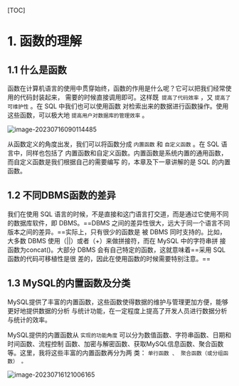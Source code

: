 [TOC]



# 1. 函数的理解

## 1.1 什么是函数

函数在计算机语言的使用中贯穿始终，函数的作用是什么呢？它可以把我们经常使用的代码封装起来， 需要的时候直接调用即可。这样既` 提高了代码效率` ，又 `提高了可维护性` 。在 SQL 中我们也可以使用函数 对检索出来的数据进行函数操作。使用这些函数，可以极大地 `提高用户对数据库的管理效率` 。

![image-20230716090114485](E:\WorkSpace\MySQL\SGG\SongHongKang\basic\第07章_单行函数\assets\image-20230716090114485.png)

从函数定义的角度出发，我们可以将函数分成 `内置函数` 和 `自定义函数` 。在 SQL 语言中，同样也包括了 内置函数和自定义函数。内置函数是系统内置的通用函数，而自定义函数是我们根据自己的需要编写 的，本章及下一章讲解的是 SQL 的内置函数。

## 1.2 不同DBMS函数的差异

我们在使用 SQL 语言的时候，不是直接和这门语言打交道，而是通过它使用不同的数据库软件，即 DBMS。==DBMS 之间的差异性很大，远大于同一个语言不同版本之间的差异。==实际上，只有很少的函数是 被 DBMS 同时支持的。比如，大多数 DBMS 使用（||）或者（+）来做拼接符，而在 MySQL 中的字符串拼 接函数为concat()。大部分 DBMS 会有自己特定的函数，这就意味着==采用 SQL 函数的代码可移植性是很 差的，因此在使用函数的时候需要特别注意。==

## 1.3 MySQL的内置函数及分类

MySQL提供了丰富的内置函数，这些函数使得数据的维护与管理更加方便，能够更好地提供数据的分析 与统计功能，在一定程度上提高了开发人员进行数据分析与统计的效率。

MySQL提供的内置函数从 `实现的功能角度` 可以分为数值函数、字符串函数、日期和时间函数、流程控制 函数、加密与解密函数、获取MySQL信息函数、聚合函数等。这里，我将这些丰富的内置函数再分为两 类： `单行函数 、 聚合函数（或分组函数） 。`

![image-20230716121006165](E:\WorkSpace\MySQL\SGG\SongHongKang\basic\第07章_单行函数\assets\image-20230716121006165.png)